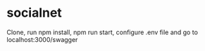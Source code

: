 # socialnet

Clone, run npm install, npm run start, configure .env file and go to localhost:3000/swagger